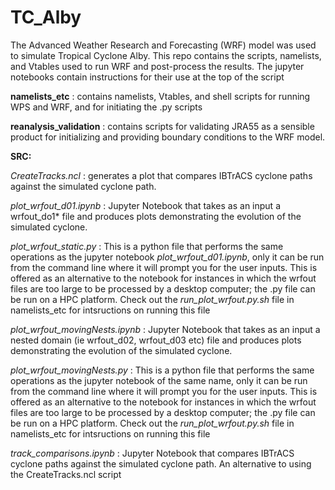 # TC_Alby

The Advanced Weather Research and Forecasting (WRF) model was used to simulate Tropical Cyclone Alby. This repo contains the scripts, namelists, and Vtables used to run WRF and post-process the results.  The jupyter notebooks contain instructions for their use at the top of the script

**namelists_etc** : contains namelists, Vtables, and shell scripts for running WPS and WRF, and for initiating the .py scripts

**reanalysis_validation** : contains scripts for validating JRA55 as a sensible product for initializing and providing boundary conditions                           to the WRF model.

**SRC:**

_CreateTracks.ncl_ : generates a plot that compares IBTrACS cyclone paths against the simulated cyclone path.

_plot_wrfout_d01.ipynb_ :  Jupyter Notebook that takes as an input a wrfout_do1* file and produces plots demonstrating the evolution of the                           simulated cyclone. 

_plot_wrfout_static.py_ :  This is a python file that performs the same operations as the jupyter notebook _plot_wrfout_d01.ipynb_, only it can be run from the command line where it will prompt you for the user inputs. This is offered as an alternative to the notebook for instances in which the wrfout files are too large to be processed by a desktop computer; the .py file can be run on a HPC platform. Check out the _run_plot_wrfout.py.sh_ file in namelists_etc for intsructions on running this file

 _plot_wrfout_movingNests.ipynb_ :  Jupyter Notebook that takes as an input a nested domain (ie wrfout_d02, wrfout_d03 etc) file and produces plots demonstrating the evolution of the                           simulated cyclone.

_plot_wrfout_movingNests.py_ :  This is a python file that performs the same operations as the jupyter notebook of the same name, only it can be run from the command line where it will prompt you for the user inputs. This is offered as an alternative to the notebook for instances in which the wrfout files are too large to be processed by a desktop computer; the .py file can be run on a HPC platform. Check out the _run_plot_wrfout.py.sh_ file in namelists_etc for intsructions on running this file

_track_comparisons.ipynb_ : Jupyter Notebook that compares IBTrACS cyclone paths against the simulated cyclone path. An alternative to using                           the CreateTracks.ncl script
